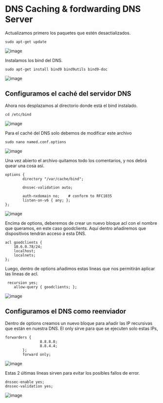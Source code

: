 # DNS Caching & fordwarding DNS Server

Actualizamos primero los paquetes que estén desactializados.
```
sudo apt-get update
```
![image](https://github.com/user-attachments/assets/670142c9-1d93-45a1-bcd4-29164ee4933a)

Instalamos los bind del DNS.
```
sudo apt-get install bind9 bind9utils bind9-doc
```
![image](https://github.com/user-attachments/assets/63116c57-227d-4975-9a45-1ed49ca0ad62)

## Configuramos el caché del servidor DNS

Ahora nos desplazamos al directorio donde está el bind instalado.
```
cd /etc/bind
```
![image](https://github.com/user-attachments/assets/ffbdab26-480a-424b-a6f2-f1f1320ddd0f)

Para el caché del DNS solo debemos de modificar este archivo
```
sudo nano named.conf.options
```
![image](https://github.com/user-attachments/assets/a3044f7c-7164-4fa6-bbd8-d7c49a27369c)

Una vez abierto el archivo quitamos todo los comentarios, y nos debrá quear una cosa así.
```
options {
        directory "/var/cache/bind";

        dnssec-validation auto;

        auth-nxdomain no;    # conform to RFC1035
        listen-on-v6 { any; };
};
```
![image](https://github.com/user-attachments/assets/7c67e008-f14f-42ad-9c65-2fff5f698db4)

Encima de options, deberemos de crear un nuevo bloque acl con el nombre que queramos, en este caso goodclients. Aquí dentro añadiremos que dispositivos tendrán acceso a esta DNS.
```
acl goodclients {
    10.6.0.78/24;
    localhost;
    localnets;
};
```
Luego, dentro de options añadimos estas lineas que nos permitirán aplicar las lineas de acl.
```
 recursion yes;
    allow-query { goodclients; };
```
![image](https://github.com/user-attachments/assets/5811bce2-7612-4b2c-aaaf-fdba30e11099)

## Configuramos el DNS como reenviador

Dentro de options creamos un nuevo bloque para añadir las IP recursivas que están en nuestra DNS. El only sirve para que se ejecuten solo estas IPs,
```
forwarders {
                8.8.8.8;
                8.8.4.4;
        };
        forward only;
```
![image](https://github.com/user-attachments/assets/3bcbc29b-8920-419f-a3be-e8403111d70f)

Estas 2 últimas líneas sirven para evitar los posibles fallos de error.
```
dnssec-enable yes;
dnssec-validation yes;
```
![image](https://github.com/user-attachments/assets/c0e0e627-2771-4428-81b6-9c9f65299344)
